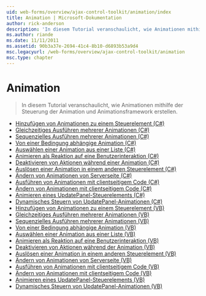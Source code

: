 ```yaml
---
uid: web-forms/overview/ajax-control-toolkit/animation/index
title: Animation | Microsoft-Dokumentation
author: rick-anderson
description: 'In diesem Tutorial veranschaulicht, wie Animationen mithilfe der Steuerung der Animation und Animationsframework erstellen.'
ms.author: riande
ms.date: 11/11/2011
ms.assetid: 90b3a37e-2694-41c4-8b10-d6893b53a9d4
msc.legacyurl: /web-forms/overview/ajax-control-toolkit/animation
msc.type: chapter
---
```

<a name="animation"></a>Animation
====================
> In diesem Tutorial veranschaulicht, wie Animationen mithilfe der Steuerung der Animation und Animationsframework erstellen.


- [Hinzufügen von Animationen zu einem Steuerelement (C#)](adding-animation-to-a-control-cs.md)
- [Gleichzeitiges Ausführen mehrerer Animationen (C#)](executing-several-animations-at-the-same-time-cs.md)
- [Sequenzielles Ausführen mehrerer Animationen (C#)](executing-several-animations-after-each-other-cs.md)
- [Von einer Bedingung abhängige Animation (C#)](animation-depending-on-a-condition-cs.md)
- [Auswählen einer Animation aus einer Liste (C#)](picking-one-animation-out-of-a-list-cs.md)
- [Animieren als Reaktion auf eine Benutzerinteraktion (C#)](animating-in-response-to-user-interaction-cs.md)
- [Deaktivieren von Aktionen während einer Animation (C#)](disabling-actions-during-animation-cs.md)
- [Auslösen einer Animation in einem anderen Steuerelement (C#)](triggering-an-animation-in-another-control-cs.md)
- [Ändern von Animationen von Serverseite (C#)](modifying-animations-from-the-server-side-cs.md)
- [Ausführen von Animationen mit clientseitigem Code (C#)](executing-animations-using-client-side-code-cs.md)
- [Ändern von Animationen mit clientseitigem Code (C#)](changing-an-animation-using-client-side-code-cs.md)
- [Animieren eines UpdatePanel-Steuerelements (C#)](animating-an-updatepanel-control-cs.md)
- [Dynamisches Steuern von UpdatePanel-Animationen (C#)](dynamically-controlling-updatepanel-animations-cs.md)
- [Hinzufügen von Animationen zu einem Steuerelement (VB)](adding-animation-to-a-control-vb.md)
- [Gleichzeitiges Ausführen mehrerer Animationen (VB)](executing-several-animations-at-the-same-time-vb.md)
- [Sequenzielles Ausführen mehrerer Animationen (VB)](executing-several-animations-after-each-other-vb.md)
- [Von einer Bedingung abhängige Animation (VB)](animation-depending-on-a-condition-vb.md)
- [Auswählen einer Animation aus einer Liste (VB)](picking-one-animation-out-of-a-list-vb.md)
- [Animieren als Reaktion auf eine Benutzerinteraktion (VB)](animating-in-response-to-user-interaction-vb.md)
- [Deaktivieren von Aktionen während der Animation (VB)](disabling-actions-during-animation-vb.md)
- [Auslösen einer Animation in einem anderen Steuerelement (VB)](triggering-an-animation-in-another-control-vb.md)
- [Ändern von Animationen von Serverseite (VB)](modifying-animations-from-the-server-side-vb.md)
- [Ausführen von Animationen mit clientseitigem Code (VB)](executing-animations-using-client-side-code-vb.md)
- [Ändern von Animationen mit clientseitigem Code (VB)](changing-an-animation-using-client-side-code-vb.md)
- [Animieren eines UpdatePanel-Steuerelements (VB)](animating-an-updatepanel-control-vb.md)
- [Dynamisches Steuern von UpdatePanel-Animationen (VB)](dynamically-controlling-updatepanel-animations-vb.md)
